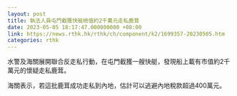 ```yaml
---
layout: post
title: 執法人員屯門截獲快艇檢值約2千萬元走私鹿茸
date: 2023-05-05 18:17:47.000000000 +08:00
link: https://news.rthk.hk/rthk/ch/component/k2/1699357-20230505.htm
categories: rthk
---
```


水警及海關展開聯合反走私行動，在屯門截獲一艘快艇，發現船上載有市值約2千萬元的懷疑走私鹿茸。

海關表示，若這批鹿茸成功走私到內地，估計可以逃避內地稅款超過400萬元。
